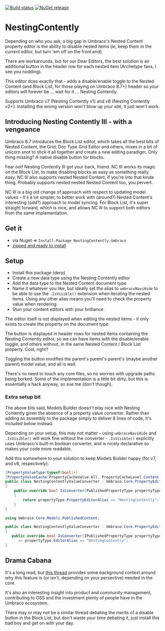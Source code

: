 [![Build status](https://ci.appveyor.com/api/projects/status/5d665tl2a8x082be?svg=true)](https://ci.appveyor.com/project/nathanwoulfe/nestingcontently)
[![NuGet release](https://img.shields.io/nuget/dt/NestingContently.Umbraco.svg)](https://www.nuget.org/packages/NestingContently.Umbraco)

# NestingContently

Depending on who you ask, a big gap in Umbraco's Nested Content property editor is the ability to disable nested items (ie, keep them in the current editor, but turn 'em off on the front end). 

There are workarounds, but for our Dear Editors, the best solution is an additional button in the header row for each nested item (Archetype fans, I see you nodding).

This editor does exactly that - adds a disable/enable toggle to the Nested Content (and Block List, for those playing on Umbraco 8.7+) header so your editors will forever be ... wait for it ... Nesting Contently.

Supports Umbraco v7 (Nesting Contently v1) and v8 (Nesting Contently v2+). Installing the wrong version won't blow up your site, it just won't work.

## Introducing Nesting Contently III - with a vengeance
Umbraco 8.7 introduces the Block List editor, which takes all the best bits of Nested Content, the Grid, Doc Type Grid Editor and others, mixes in a bit of unicorn snot to stick it all together and create a new editing paradigm. Only thing missing? A native disable button for blocks.

Fear not! Nesting Contently III got your back, friend. NC III works its magic on the Block List, to make disabling blocks as easy as something really easy. NC III also supports nested Nested Content, if you're into that kinda thing. Probably supports nested nested Nested Content too, you pervert.

NC III is a big old change of approach with respect to updating model values - it's a lot simpler, to better work with (around?) Nested Content's interesting (odd?) approach to model syncing. For Block List, it's super straight forward, which is nice, and allows NC III to support both editors from the same implementation.

## Get it
 - via Nuget => `Install-Package NestingContently.Umbraco`
 - [zipped and ready to install](https://ci.appveyor.com/project/nathanwoulfe/nestingcontently/build/artifacts)

## Setup

 - Install this package (derp)
 - Create a new data type using the Nesting Contently editor
 - Add the data type to the Nested Content document type
 - Name it whatever you like, but ideally set the alias to `umbracoNaviHide` to be able to use the `.IsVisible()` extension when iterating the nested items. Using any other alias means you'll need to check the property value when rendering
 - Stun your content editors with your brilliance
 
The editor itself is not displayed when editing the nested items - it only exists to create the property on the document type. 

The button is displayed in header rows for nested items containing the Nesting Contently editor, so we can have items with the disable/enable toggle, and others without, in the same Nested Content / Block List property. Cool, right?

Toggling the button modifies the parent's parent's parent's (maybe another parent) model value, and all is well. 

There's no need to touch any core files, so no worries with upgrade paths being borked. Some of the implementation is a little bit dirty, but this is essentially a hack anyway, so sue me (don't though).

### Extra setup bit

The above bits said, Models Builder doesn't play nice with Nesting Contently given the absence of a property value converter. Rather than adding an assembly to the package simply to deliver 8 lines of code, it's included below instead. 

Depending on your setup, this may not matter - using `umbracoNaviHide` and `.IsVisible()` will work fine without the converter - `.IsVisible()` explicitly uses Umbraco's built-in boolean converter, and is nicely declarative so makes your code more readable.

Add this somewhere to your solution to keep Models Builder happy (for v7, and v8, respectively):

```csharp
[PropertyValueType(typeof(bool))]
[PropertyValueCache(PropertyCacheValue.All, PropertyCacheLevel.Content)]
public class NestingContentlyValueConverter : Umbraco.Core.PropertyEditors.ValueConverters.YesNoValueConverter
{
    public override bool IsConverter(PublishedPropertyType propertyType)
    {
        return propertyType.PropertyEditorAlias == "NestingContently";
    }
}    
```

```csharp
using Umbraco.Core.Models.PublishedContent;

public class NestingContentlyValueConverter : Umbraco.Core.PropertyEditors.ValueConverters.YesNoValueConverter
{
   public override bool IsConverter(IPublishedPropertyType propertyType)
      => propertyType.EditorAlias == "NestingContently";
}
```

## Drama Cabana

It's a long read, but [this thread](http://issues.umbraco.org/issue/U4-10422) provides some background context around why this feature is (or isn't, depending on your persective) needed in the core.

It's also an interesting insight into product and community management, contributing to OSS and the investment plenty of people have in the Umbraco ecosystem.

There may or may not be a similar thread debating the merits of a disable button in the Block List, but don't waste your time debating it, just install this bad boy and get on with your day.

